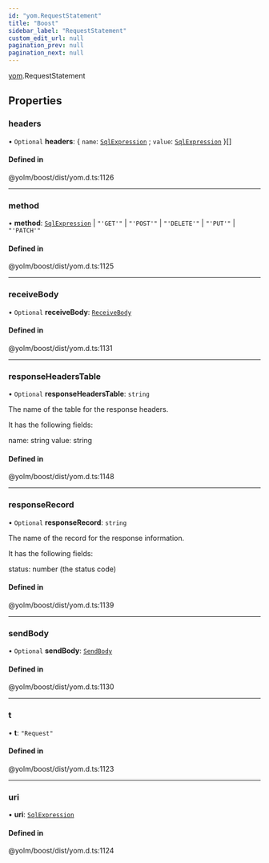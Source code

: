 ```yaml
---
id: "yom.RequestStatement"
title: "Boost"
sidebar_label: "RequestStatement"
custom_edit_url: null
pagination_prev: null
pagination_next: null
---
```


[yom](../namespaces/yom.md).RequestStatement

## Properties

### headers

• `Optional` **headers**: { `name`: [`SqlExpression`](../namespaces/yom.md#sqlexpression) ; `value`: [`SqlExpression`](../namespaces/yom.md#sqlexpression)  }[]

#### Defined in

@yolm/boost/dist/yom.d.ts:1126

___

### method

• **method**: [`SqlExpression`](../namespaces/yom.md#sqlexpression) \| ``"'GET'"`` \| ``"'POST'"`` \| ``"'DELETE'"`` \| ``"'PUT'"`` \| ``"'PATCH'"``

#### Defined in

@yolm/boost/dist/yom.d.ts:1125

___

### receiveBody

• `Optional` **receiveBody**: [`ReceiveBody`](../namespaces/yom.md#receivebody)

#### Defined in

@yolm/boost/dist/yom.d.ts:1131

___

### responseHeadersTable

• `Optional` **responseHeadersTable**: `string`

The name of the table for the response headers.

It has the following fields:

name: string
value: string

#### Defined in

@yolm/boost/dist/yom.d.ts:1148

___

### responseRecord

• `Optional` **responseRecord**: `string`

The name of the record for the response information.

It has the following fields:

status: number (the status code)

#### Defined in

@yolm/boost/dist/yom.d.ts:1139

___

### sendBody

• `Optional` **sendBody**: [`SendBody`](../namespaces/yom.md#sendbody)

#### Defined in

@yolm/boost/dist/yom.d.ts:1130

___

### t

• **t**: ``"Request"``

#### Defined in

@yolm/boost/dist/yom.d.ts:1123

___

### uri

• **uri**: [`SqlExpression`](../namespaces/yom.md#sqlexpression)

#### Defined in

@yolm/boost/dist/yom.d.ts:1124
